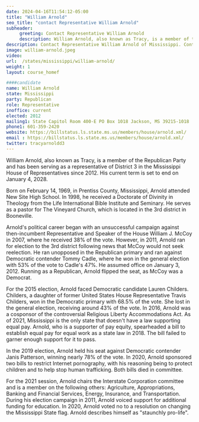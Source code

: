 ```yaml
---
date: 2024-04-16T11:54:12-05:00
title: "William Arnold"
seo_title: "contact Representative William Arnold"
subheader:
     greeting: Contact Representative William Arnold
     description: William Arnold, also known as Tracy, is a member of the Republican Party and has been serving as a representative of District 3 in the Mississippi House of Representatives since 2012. His current term is set to end on January 4, 2028.
description: Contact Representative William Arnold of Mississippi. Contact information for William Arnold includes email address, phone number, and mailing address.
image: william-arnold.jpeg
video:
url:  /states/mississippi/william-arnold/
weight: 1
layout: course_homef

####candidate
name: William Arnold
state: Mississippi
party: Republican
role: Representative
inoffice: current
elected: 2012
mailing1: State Capitol Room 400-E PO Box 1018 Jackson, MS 39215-1018
phone1: 601-359-2420
website: https://billstatus.ls.state.ms.us/members/house/arnold.xml/
email : https://billstatus.ls.state.ms.us/members/house/arnold.xml/
twitter: tracyarnoldd3
---
```


William Arnold, also known as Tracy, is a member of the Republican Party and has been serving as a representative of District 3 in the Mississippi House of Representatives since 2012. His current term is set to end on January 4, 2028.

Born on February 14, 1969, in Prentiss County, Mississippi, Arnold attended New Site High School. In 1998, he received a Doctorate of Divinity in Theology from the Life International Bible Institute and Seminary. He serves as a pastor for The Vineyard Church, which is located in the 3rd district in Booneville.

Arnold's political career began with an unsuccessful campaign against then-incumbent Representative and Speaker of the House William J. McCoy in 2007, where he received 38% of the vote. However, in 2011, Arnold ran for election to the 3rd district following news that McCoy would not seek reelection. He ran unopposed in the Republican primary and ran against Democratic contender Tommy Cadle, where he won in the general election with 53% of the vote to Cadle's 47%. He assumed office on January 3, 2012. Running as a Republican, Arnold flipped the seat, as McCoy was a Democrat.

For the 2015 election, Arnold faced Democratic candidate Lauren Childers. Childers, a daughter of former United States House Representative Travis Childers, won in the Democratic primary with 68.5% of the vote. She lost in the general election, receiving around 43% of the vote. In 2016, Arnold was a cosponsor of the controversial Religious Liberty Accommodations Act. As of 2021, Mississippi is the only state that doesn't have a law supporting equal pay. Arnold, who is a supporter of pay equity, spearheaded a bill to establish equal pay for equal work as a state law in 2018. The bill failed to garner enough support for it to pass.

In the 2019 election, Arnold held his seat against Democratic contender Janis Patterson, winning nearly 78% of the vote. In 2020, Arnold sponsored two bills to restrict Internet pornography, with his reasoning being to protect children and to help stop human trafficking. Both bills died in committee.

For the 2021 session, Arnold chairs the Interstate Corporation committee and is a member on the following others: Agriculture, Appropriations, Banking and Financial Services, Energy, Insurance, and Transportation. During his election campaign in 2011, Arnold voiced support for additional funding for education. In 2020, Arnold voted no to a resolution on changing the Mississippi State flag. Arnold describes himself as "staunchly pro-life".
